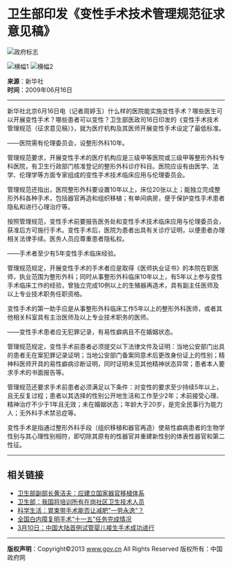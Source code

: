 # 卫生部印发《变性手术技术管理规范征求意见稿》

![政府标志](../../../news/images/gov-space.gif)

![横幅1](http://www.gov.cn/tp0507/xilan_top_1.gif) ![横幅2](http://www.gov.cn/tp0507/xilan_top_2.jpg)

**来源**：新华社  
**时间**：2009年06月16日  

---

新华社北京6月16日电（记者周婷玉）什么样的医院能实施变性手术？哪些医生可以开展变性手术？哪些患者可以变性？卫生部医政司16日印发的《变性手术技术管理规范（征求意见稿）》，就为医疗机构及其医师开展变性手术设定了最低标准。

——医院需有伦理委员会，设整形外科10年。

管理规范要求，开展变性手术的医疗机构应是三级甲等医院或三级甲等整形外科专科医院，有卫生行政部门核准登记的整形外科诊疗科目。医院应设有由医学、法学、伦理学等方面专家组成的变性手术技术临床应用与伦理委员会。

管理规范还指出，医院整形外科要设置10年以上，床位20张以上；能独立完成整形外科各种手术，包括器官再造和组织移植；有单间病房，便于保护变性手术患者隐私和进行心理治疗等。

按照管理规范，变性手术前要报告医务处和变性手术技术临床应用与伦理委员会，获准后方可施行手术。变性手术后，医院为患者出具有关诊疗证明，以便患者办理相关法律手续。医务人员应尊重患者隐私权。

——手术者至少有5年变性手术临床经验。

管理规范规定，开展变性手术的手术者应是取得《医师执业证书》的本院在职医师，执业范围为整形外科；同时从事整形外科临床10年以上，有5年以上参与变性手术临床工作的经验，曾独立完成10例以上的生殖器再造术，具有副主任医师及以上专业技术职务任职资格。

变性手术的第一助手应是从事整形外科临床工作5年以上的整形外科医师，或者其他相关科室具有主治医师及以上专业技术职务的医师。

——变性手术患者应无犯罪记录，有易性癖病且不在婚姻状态。

管理规范规定，变性手术前患者必须提交以下法律文件及证明：当地公安部门出具的患者无在案犯罪记录证明；当地公安部门备案同意术后更改身份证上的性别；精神科医师开具的易性癖病诊断证明，同时证明未见其他精神状态异常；患者本人要求手术的书面报告等。

管理规范还要求手术前患者必须满足以下条件：对变性的要求至少持续5年以上，且无反复过程；患者以其选择的性别公开地生活和工作至少2年；术前接受心理、精神治疗不少于1年且无效；未在婚姻状态；年龄大于20岁，是完全民事行为能力人；无外科手术禁忌症等。

变性手术是指通过整形外科手段（组织移植和器官再造）使易性癖病患者的生物学性别与其心理性别相符，即切除其原有的性器官并重建新性别的体表性器官和第二性征。

---

## 相关链接

- [卫生部副部长黄洁夫：应建立国家器官移植体系](content_1341739.htm)
- [卫生部：我国将培训所有在岗社区卫生技术人员](../15/content_1340680.htm)
- [科学生活：胃束带手术能否让减肥"一劳永逸"？](../../../fwxx/kp/2009-06/01/content_1328736.htm)
- [全国白内障复明手术“十一五”任务完成情况](../../../fwxx/cjr/content_1308335.htm)
- [3月10日：中国大陆首例试管婴儿接生手术成功进行](../../../lssdjt/content_1255267.htm)

---

**版权声明**：Copyright©2013 www.gov.cn All Rights Reserved 版权所有：中国政府网
<!-- tcd_original_link https://www.gov.cn/jrzg/2009-06/16/content_1341988.htm -->
